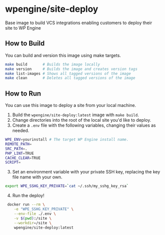 # wpengine/site-deploy
Base image to build VCS integrations enabling customers to deploy their site to WP Engine

## How to Build

You can build and version this image using make targets.

```sh
make build       # Builds the image locally
make version     # Builds the image and creates version tags
make list-images # Shows all tagged versions of the image
make clean       # Deletes all tagged versions of the image
```

## How to Run

You can use this image to deploy a site from your local machine.

1. Build the `wpengine/site-deploy:latest` image with `make build`.
2. Change directories into the root of the local site you'd like to deploy.
3. Create a `.env` file with the following variables, changing their values as needed.

```sh
WPE_ENV=yourinstall # The target WP Engine install name.
REMOTE_PATH=
SRC_PATH=.
PHP_LINT=TRUE
CACHE_CLEAR=TRUE
SCRIPT=
```

3. Set an environment variable with your private SSH key, replacing the key file name with your own.

```sh
export WPE_SSHG_KEY_PRIVATE=`cat ~/.ssh/my_sshg_key_rsa`
```
4. Run the deploy!

```sh
 docker run --rm \
    -e "WPE_SSHG_KEY_PRIVATE" \
    --env-file ./.env \
    -v $(pwd):/site \
    --workdir=/site \
    wpengine/site-deploy:latest
```
